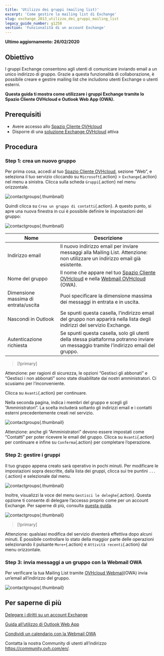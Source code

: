 ```yaml
---
title: 'Utilizzo dei gruppi (mailing list)'
excerpt: 'Come gestire la mailing list di Exchange'
slug: exchange_2013_utilizzo_dei_gruppi_mailing_list
legacy_guide_number: g1258
section: 'Funzionalità di un account Exchange'
---
```


**Ultimo aggiornamento: 26/02/2020**


## Obiettivo

I gruppi Exchange consentono agli utenti di comunicare inviando email a un unico indirizzo di gruppo. Grazie a questa funzionalità di collaborazione, è possibile creare e gestire mailing list che includono utenti Exchange o utenti esterni.

**Questa guida ti mostra come utilizzare i gruppi Exchange tramite lo Spazio Cliente OVHcloud e Outlook Web App (OWA).**


## Prerequisiti

- Avere accesso allo [Spazio Cliente OVHcloud](https://www.ovh.com/auth/?action=gotomanager)
- Disporre di una [soluzione Exchange OVHcloud](https://www.ovh.it/emails/hosted-exchange/) attiva


## Procedura

### Step 1: crea un nuovo gruppo

Per prima cosa, accedi al tuo [Spazio Cliente OVHcloud](https://www.ovh.com/auth/?action=gotomanager), sezione “Web”, e seleziona il tuo servizio cliccando su `Microsoft`{.action} > `Exchange`{.action} nel menu a sinistra. Clicca sulla scheda `Gruppi`{.action} nel menu orizzontale.

![contactgroups](images/exchange-groups-step1.png){.thumbnail}

Quindi clicca su `Crea un gruppo di contatti`{.action}. A questo punto, si apre una nuova finestra in cui è possibile definire le impostazioni del gruppo:

![contactgroups](images/exchange-groups-step2.png){.thumbnail}

|Nome|Descrizione|
|---|---|
|Indirizzo email|Il nuovo indirizzo email per inviare messaggi alla Mailing List. Attenzione: non utilizzare un indirizzo email già esistente.|
|Nome del gruppo|Il nome che appare nel tuo [Spazio Cliente OVHcloud](https://www.ovh.com/auth/?action=gotomanager) e nella [Webmail OVHcloud](https://www.ovh.it/mail/) (OWA).|
|Dimensione massima di entrata/uscita|Puoi specificare la dimensione massima dei messaggi in entrata e in uscita.|
|Nascondi in Outlook|Se spunti questa casella, l’indirizzo email del gruppo non apparirà nella lista degli indirizzi del servizio Exchange.|
|Autenticazione richiesta|Se spunti questa casella, solo gli utenti della stessa piattaforma potranno inviare un messaggio tramite l’indirizzo email del gruppo.|

> [!primary]
>
Attenzione: per ragioni di sicurezza, le opzioni “Gestisci gli abbonati” e “Gestisci i non abbonati” sono state disabilitate dai nostri amministratori. Ci scusiamo per l’inconveniente.
>

Clicca su `Avanti`{.action} per continuare.

Nella seconda pagina, indica i membri del gruppo e scegli gli ”Amministratori”. La scelta includerà soltanto gli indirizzi email e i contatti esterni precedentemente creati nel servizio.

![contactgroups](images/exchange-groups-step3.png){.thumbnail}

Attenzione: anche gli “Amministratori” devono essere impostati come “Contatti” per poter ricevere le email del gruppo.
Clicca su `Avanti`{.action} per continuare e infine su `Conferma`{.action} per completare l’operazione. 


### Step 2: gestire i gruppi

Il tuo gruppo appena creato sarà operativo in pochi minuti.  Per modificare le impostazioni sopra descritte, dalla lista dei gruppi, clicca sui tre puntini `...`{.action} e selezionale dal menu.

![contactgroups](images/exchange-groups-step4.png){.thumbnail}

Inoltre, visualizzi la voce del menu `Gestisci le deleghe`{.action}. Questa opzione ti consente di delegare l’accesso proprio come per un account Exchange. Per saperne di più, consulta [questa guida](../exchange_2013_assegna_i_diritti_full_access_a_un_account/).

![contactgroups](images/exchange-groups-step5.png){.thumbnail}

> [!primary]
>
Attenzione: qualsiasi modifica del servizio diventerà effettiva dopo alcuni minuti. È possibile controllare lo stato della maggior parte delle operazioni selezionando il pulsante `More+`{.action} e `Attività recenti`{.action} dal menu orizzontale.
>


### Step 3: invia messaggi a un gruppo con la Webmail OWA

Per verificare la tua Mailing List tramite [OVHcloud Webmail](https://www.ovh.it/mail)(OWA) invia un’email all’indirizzo del gruppo.

![contactgroups](images/exchange-groups-step6.png){.thumbnail}


## Per saperne di più 

[Delegare i diritti su un account Exchange](../exchange_2013_assegna_i_diritti_full_access_a_un_account)

[Guida all’utilizzo di Outlook Web App](../exchange_2016_guida_allutilizzo_di_outlook_web_app)

[Condividi un calendario con la Webmail OWA](../exchange_2016_condividi_un_calendario_con_la_webmail_owa)

Contatta la nostra Community di utenti all’indirizzo <https://community.ovh.com/en/>.